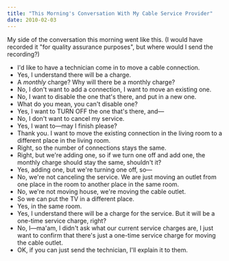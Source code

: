 ```yaml
---
title: "This Morning's Conversation With My Cable Service Provider"
date: 2010-02-03
---
```

My side of the conversation this morning went like this. (I would have recorded it "for quality assurance purposes", but where would I send the recording?)
<ul>
  <li>I'd like to have a technician come in to move a cable connection.</li>
  <li>Yes, I understand there will be a charge.</li>
  <li>A <em>monthly</em> charge?  Why will there be a monthly charge?</li>
  <li>No, I don't want to add a connection, I want to move an existing one.</li>
  <li>No, I want to disable the one that's there, and put in a new one.</li>
  <li>What do you mean, you can't disable one?</li>
  <li>Yes, I want to TURN OFF the one that's there, and—</li>
  <li>No, I don't want to cancel my service.</li>
  <li>Yes, I want to—may I finish please?</li>
  <li>Thank you.  I want to move the existing connection in the living room to a different place in the living room.</li>
  <li>Right, so the number of connections stays the same.</li>
  <li>Right, but we're adding one, so if we turn one off and add one, the monthly charge should stay the same, shouldn't it?</li>
  <li>Yes, adding one, but we're turning one off, so—</li>
  <li>No, we're not canceling the service. We are just moving an outlet from one place in the room to another place in the same room.</li>
  <li>No, we're not moving house, we're moving the cable outlet.</li>
  <li>So we can put the TV in a different place.</li>
  <li>Yes, in the same room.</li>
  <li>Yes, I understand there will be a charge for the service.  But it will be a one-time service charge, right?</li>
  <li>No, I—ma'am, I didn't ask what our current service charges are, I just want to confirm that there's just a one-time service charge for moving the cable outlet.</li>
  <li>OK, if you can just send the technician, I'll explain it to them.</li>
</ul>
